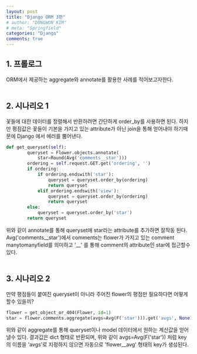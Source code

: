 ```yaml
---
layout: post
title: "Django ORM 3편"
# author: "DONGWON KIM"
# meta: "Springfield"
categories: "Django"
comments: true
---
```


## 1. 프롤로그
ORM에서 제공하는 aggregate와 annotate를 활용한 사례를 적어보고자한다.
<br><br>

## 2. 시나리오 1
꽃들에 대한 데이터를 정렬해서 반환하려면 간단하게 order_by를 사용하면 된다.
하지만 평점값은 꽃들이 기본을 가지고 있는 attribute가 아닌 join을 통해 얻어내야 하기때문에
Django 에서 에러를 뿜어낸다.

```python
def get_queryset(self):
        queryset = Flower.objects.annotate(
            star=Round(Avg('comments__star')))
        ordering = self.request.GET.get('ordering', '')
        if ordering:
            if ordering.endswith('star'):
                queryset = queryset.order_by(ordering)
                return queryset
            elif ordering.endswith('view'):
                queryset = queryset.order_by(ordering)
                return queryset
        else:
            queryset = queryset.order_by('star')
        return queryset
```
위와 같이 annotate를 통해 queryset애 star라는 attribute를 추가하면 잘작동 된다.
Avg('comments__star')에서 comments는 flower가 가지고 있는 comment manytomanyfield를 의미하고
'__' 를 통해 comment의 attribute인 star에 접근할수 있다.
<br><br>

## 3. 시나리오 2

만약 평점들이 붙여진 queryset이 아니라 주어진 flower의 평점만 필요하다면 어떻게 할수 있을끼?
```python
flower = get_object_or_404(Flower, id=1)
star = flower.comments.aggregate(avgs=Avg(F('star'))).get('avgs', None)
```
위와 같이 aggregate를 통해 queryset이나 model 데이터에서 원하는 계산값을 얻어낼수 있다.
결과값은 dict 형태로 반환되며, 위와 같이 avgs=Avg(F('star')) 처럼 key의 이름을 'avgs'로
지정하지 않으면 자동으로 'flower__avg' 형태의 key가 생성된다.
